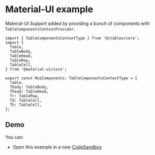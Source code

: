 # Material-UI example

Material-UI Support added by providing a bunch of components with `TableComponentsContextProvider`.

```tsx
import { TableComponentsContextType } from '@ctablex/core';
import {
  Table,
  TableBody,
  TableHead,
  TableRow,
  TableCell,
} from '@material-ui/core';

export const MuiComponents: TableComponentsContextType = {
  Table,
  Tbody: TableBody,
  Thead: TableHead,
  Tr: TableRow,
  Td: TableCell,
  Th: TableCell,
};
```

## Demo

You can:

- Open this example in a new [CodeSandbox]

[codesandbox]: https://codesandbox.io/s/github/sahabpardaz/ctablex/tree/master/examples/1-material-ui?file=/src/App.tsx
